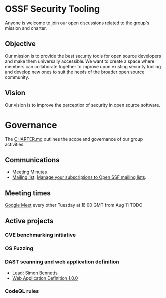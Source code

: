 # OSSF Security Tooling

Anyone is welcome to join our open discussions related to the group's mission and charter.

## Objective

Our mission is to provide the best security tools for open source developers
and make them universally accessible. We want to create a space where members
can collaborate together to improve upon existing security tooling and develop
new ones to suit the needs of the broader open source community.

## Vision

Our vision is to improve the perception of security in open source software.

# Governance

The [CHARTER.md](CHARTER.md) outlines the scope and governance of our group activities.

## Communications

* [Meeting Minutes](https://docs.google.com/document/d/1JaHE-MV53aXFncYb0w4Zow6d4LjzVH-diOYseyYDaw0/edit#heading=h.d27qu7flhpvz)
* [Mailing list](https://lists.openssf.org/g/openssf-wg-security-tooling). [Manage your subscriptions to Open SSF mailing lists](https://lists.openssf.org/g/main/subgroups).

## Meeting times

[Google Meet](https://meet.google.com/jgy-nenx-aok) every other Tuesday at 16:00 GMT from Aug 11 TODO <link to calendar>

## Active projects

### CVE benchmarking initiative

### OS Fuzzing

### DAST scanning and web application definition

* Lead: Simon Bennetts
* [Web Application Definition 1.0.0](https://github.com/ossf/wg-security-tooling/wiki/WebAppDefn)

### CodeQL rules
